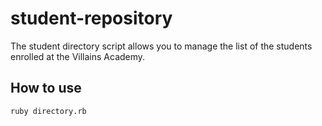 # student-repository #
The student directory script allows you to manage the list of the students enrolled at the Villains Academy.

## How to use ##

```shell 
ruby directory.rb
```

